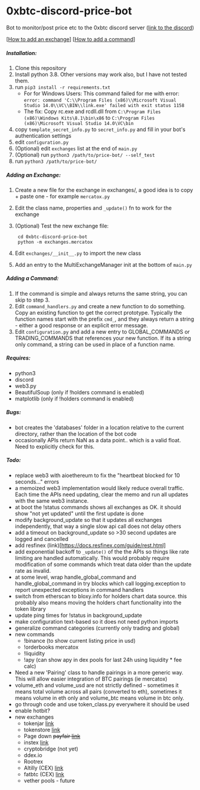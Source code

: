 # 0xbtc-discord-price-bot
Bot to monitor/post price etc to the 0xbtc discord server ([link to the discord](https://discord.gg/rQbhv7u))

\[[How to add an exchange](#adding-an-exchange)\] \[[How to add a command](#adding-a-command)\]

##### Installation:

1. Clone this repository
2. Install python 3.8. Other versions may work also, but I have not tested them.
3. run `pip3 install -r requirements.txt`
   - For for Windows Users: This command failed for me with error:
   `error: command 'C:\\Program Files (x86)\\Microsoft Visual Studio 14.0\\VC\\BIN\\link.exe' failed with exit status 1158`
   - The fix: Copy rc.exe and rcdll.dll from `C:\Program Files (x86)\Windows Kits\8.1\bin\x86` to `C:\Program Files (x86)\Microsoft Visual Studio 14.0\VC\bin`
4. copy `template_secret_info.py` to `secret_info.py` and fill in your bot's authentication settings
5. edit `configuration.py`
6. (Optional) edit `exchanges` list at the end of `main.py`
7. (Optional) run `python3 /path/to/price-bot/ --self_test`
8. run `python3 /path/to/price-bot/`

##### Adding an Exchange:
1. Create a new file for the exchange in exchanges/, a good idea is to copy + 
   paste one - for example `mercatox.py`
2. Edit the class name, properties and `_update()` fn to work for the exchange
3. (Optional) Test the new exchange file: 

        cd 0xbtc-discord-price-bot
        python -m exchanges.mercatox

4. Edit `exchanges/__init__.py` to import the new class
5. Add an entry to the MultiExchangeManager init at the bottom of `main.py`

##### Adding a Command:
1. If the command is simple and always returns the same string, you can skip
   to step 3.
2. Edit `command_handlers.py` and create a new function to do something. Copy
   an existing function to get the correct prototype. Typically the function
   names start with the prefix `cmd_`, and they always return a string - either
   a good response or an explicit error message.
3. Edit `configuration.py` and add a new entry to GLOBAL_COMMANDS or
   TRADING_COMMANDS that references your new function. If its a string only 
   command, a string can be used in place of a function name.

##### Requires:
 - python3
 - discord
 - web3.py
 - BeautifulSoup (only if !holders command is enabled)
 - matplotlib (only if !holders command is enabled)

##### Bugs:
 - bot creates the 'databases' folder in a location relative to the current
   directory, rather than the location of the bot code
 - occasionally APIs return NaN as a data point.. which is a valid float. Need
   to explicitly check for this.

##### Todo:
 - replace web3 with aioethereum to fix the "heartbeat blocked for 10 seconds..." errors
 - a memoized web3 implementation would likely reduce overall traffic. Each time the
   APIs need updating, clear the memo and run all updates with the same web3 instance.
 - at boot the !status commands shows all exchanges as OK. it should show "not yet
   updated" until the first update is done
 - modify background_update so that it updates all exchanges independently, that way
   a single slow api call does not delay others
 - add a timeout on background_update so >30 second updates are logged and cancelled
 - add resfinex (link)[https://docs.resfinex.com/guide/rest.html]
 - add exponential backoff to `_update()` of the the APIs so things like rate 
   limiting are handled automatically. This would probably require modification
   of some commands which treat data older than the update rate as invalid.
 - at some level, wrap handle_global_command and handle_global_command in try
   blocks which call logging.exception to report unexpected exceptions in
   command handlers
 - switch from etherscan to bloxy.info for holders chart data source. this
   probably also means moving the holders chart functionality into the token
   library
 - update ping times for !status in background_update
 - make configuration text-based so it does not need python imports
 - generalize command categories (currently only trading and global)
 - new commands
   - !binance (to show current listing price in usd)
   - !orderbooks mercatox
   - !liquidity
   - !apy (can show apy in dex pools for last 24h using liquidity * fee calc)
 - Need a new 'Pairing' class to handle pairings in a more generic way. This
   will allow easier integration of BTC pairings (ie mercatox)
 - volume_eth and volume_usd are not strictly defined - sometimes it means total
   volume across all pairs (converted to eth), sometimes it means volume in eth
   only and volume_btc means volume in btc only.
 - go through code and use token_class.py everywhere it should be used
 - enable hotbit?
 - new exchanges
   - tokenjar [link](https://tokenjar.io/0xbtc)
   - tokenstore [link](https://token.store/trade/0xBTC)
   - Page down ~~payfair [link](https://payfair.io/?coin=0XBTC&tradeType=sell&currency=USD)~~
   - instex [link](https://app.instex.io/0xBTC-WETH)
   - cryptobridge (not yet)
   - ddex.io
   - Rootrex
   - Altilly (CEX) [link](https://www.altilly.com/market/0xBTC_ETH)
   - fatbtc (CEX) [link](https://fatbtc.com/trading?currency=0XBTC%2FUSDT&freetab=2)
   - vether pools - future
